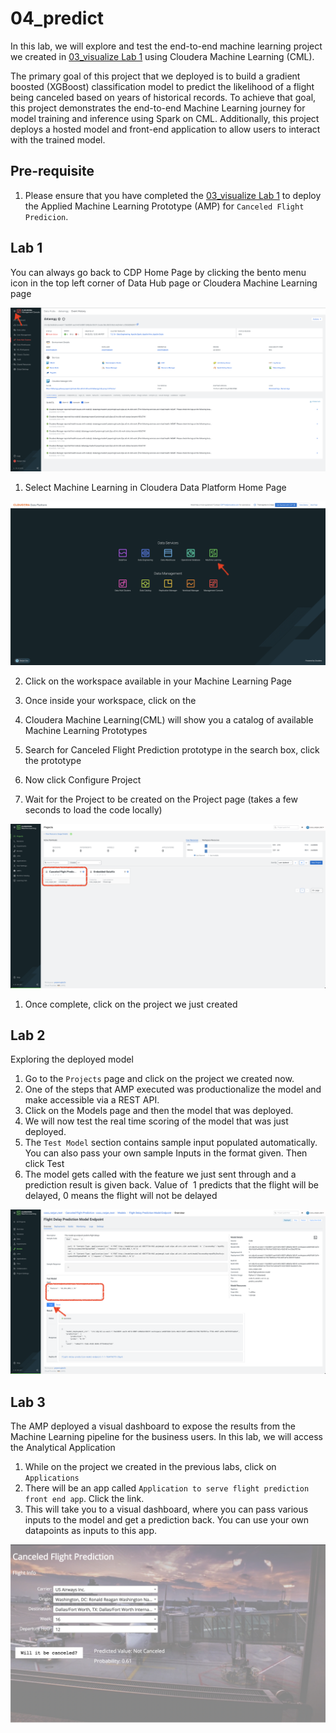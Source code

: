 # 04_predict

In this lab, we will explore and test the end\-to\-end machine learning project we created in [03_visualize Lab 1](03_visualize.md#lab-1-deploy-machine-leaning-applied-machine-learning-prototype-amp) using Cloudera Machine Learning (CML).

The primary goal of this project that we deployed is to build a gradient boosted \(XGBoost\) classification model to predict the likelihood of a flight being canceled based on years of historical records. To achieve that goal, this project demonstrates the end\-to\-end Machine Learning journey for model training and inference using Spark on CML. Additionally, this project deploys a hosted model and front\-end application to allow users to interact with the trained model.

## Pre-requisite

1. Please ensure that you have completed the [03_visualize Lab 1](03_visualize.md#lab-1-deploy-machine-leaning-applied-machine-learning-prototype-amp) to deploy the Applied Machine Learning Prototype (AMP) for `Canceled Flight Predicion`.


## Lab 1

You can always go back to CDP Home Page by clicking the bento menu icon in the top left corner of Data Hub page or Cloudera Machine Learning page

![Screen_Shot_2023_04_24_at_11_33_56_PM.png](images/Screen_Shot_2023_04_24_at_11_33_56_PM.png)

1. Select Machine Learning in Cloudera Data Platform Home Page

![Screen_Shot_2023_04_24_at_11_42_33_PM.png](images/Screen_Shot_2023_04_24_at_11_42_33_PM.png)

2. Click on the workspace available in your Machine Learning Page

3. Once inside your workspace, click on the 




5. Cloudera Machine Learning\(CML\) will show you a catalog of available Machine Learning Prototypes
6. Search for Canceled Flight Prediction prototype in the search box, click the prototype
7. Now click Configure Project
8. Wait for the Project to be created on the Project page \(takes a few seconds to load the code locally\)

![Screen_Shot_2023_04_24_at_11_49_32_PM.png](images/Screen_Shot_2023_04_24_at_11_49_32_PM.png)

1. Once complete, click on the project we just created

## Lab 2

Exploring the deployed model

1. Go to the `Projects` page and click on the project we created now.
2. One of the steps that AMP executed was productionalize the model and make accessible via a REST API.
3. Click on the Models page and then the model that was deployed.
4. We will now test the real time scoring of the model that was just deployed.
5. The `Test Model` section contains sample input populated automatically. You can also pass your own sample Inputs in the format given. Then click Test
6. The model gets called with the feature we just sent through and a prediction result is given back. Value of  1 predicts that the flight will be delayed, 0 means the flight will not be delayed

![Screen_Shot_2023_04_25_at_12_03_54_AM.png](images/Screen_Shot_2023_04_25_at_12_03_54_AM.png)

## Lab 3

The AMP deployed a visual dashboard to expose the results from the Machine Learning pipeline for the business users. In this lab, we will access the Analytical Application

1. While on the project we created in the previous labs, click on `Applications`
2. There will be an app called `Application to serve flight prediction front end app`. Click the link.
3. This will take you to a visual dashboard, where you can pass various inputs to the model and get a prediction back. You can use your own datapoints as inputs to this app.

![Screen_Shot_2023_04_25_at_12_08_43_AM.png](images/Screen_Shot_2023_04_25_at_12_08_43_AM.png)
